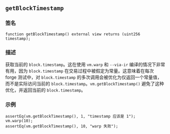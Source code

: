 ## `getBlockTimestamp`

### 签名

```solidity
function getBlockTimestamp() external view returns (uint256 timestamp);
```

### 描述

获取当前的 `block.timestamp`。这在使用 `vm.warp` 和 `--via-ir` 编译的情况下非常有用，因为 `block.timestamp` 在交易过程中被假定为常量。这意味着在每次 forge 测试中，对 `block.timestamp` 的多次调用会被优化为仅返回一个常量值，而不是实际访问当前的 `block.timestamp`。`vm.getBlockTimestamp()` 避免了这种优化，并返回当前的 `block.timestamp`。

### 示例

```solidity
assertEq(vm.getBlockTimestamp(), 1, "timestamp 应该是 1");
vm.warp(10);
assertEq(vm.getBlockTimestamp(), 10, "warp 失败");
```
